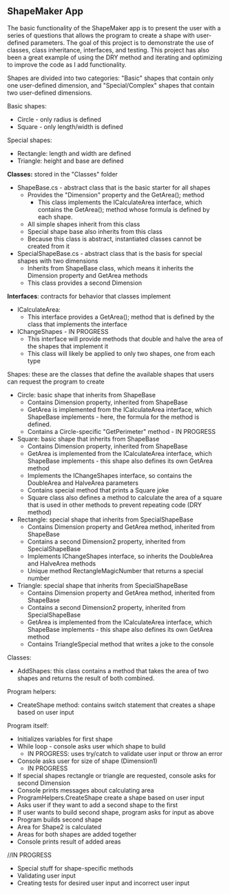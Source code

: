 ## ShapeMaker App

The basic functionality of the ShapeMaker app is to present the user with a series of questions that allows the program to create a shape with user-defined parameters. The goal of this project is to demonstrate the use of classes, class inheritance, interfaces, and testing. This project has also been a great example of using the DRY method and iterating and optimizing to improve the code as I add functionality.

Shapes are divided into two categories: "Basic" shapes that contain only one user-defined dimension, and "Special/Complex" shapes that contain two user-defined dimensions.

Basic shapes:
* Circle - only radius is defined
* Square - only length/width is defined

Special shapes:
* Rectangle: length and width are defined
* Triangle: height and base are defined

**Classes:** stored in the "Classes" folder
* ShapeBase.cs - abstract class that is the basic starter for all shapes
	* Provides the "Dimension" property and the GetArea(); method
		* This class implements the ICalculateArea interface, which contains the GetArea(); method whose formula is defined by each shape.
	* All simple shapes inherit from this class
	* Special shape base also inherits from this class
	* Because this class is abstract, instantiated classes cannot be created from it
* SpecialShapeBase.cs - abstract class that is the basis for special shapes with two dimensions
	* Inherits from ShapeBase class, which means it inherits the Dimension property and GetArea methods
	* This class provides a second Dimension

**Interfaces**: contracts for behavior that classes implement

* ICalculateArea:
	* This interface provides a GetArea(); method that is defined by the class that implements the interface
* IChangeShapes - IN PROGRESS
	* This interface will provide methods that double and halve the area of the shapes that implement it
	* This class will likely be applied to only two shapes, one from each type

Shapes: these are the classes that define the available shapes that users can request the program to create
* Circle: basic shape that inherits from ShapeBase
	* Contains Dimension property, inherited from ShapeBase 
	* GetArea is implemented from the ICalculateArea interface, which ShapeBase implements - here, the formula for the method is defined.
	* Contains a Circle-specific "GetPerimeter" method - IN PROGRESS
* Square: basic shape that inherits from ShapeBase
	* Contains Dimension property, inherited from ShapeBase
	* GetArea is implemented from the ICalculateArea interface, which ShapeBase implements - this shape also defines its own GetArea method
	* Implements the IChangeShapes interface, so contains the DoubleArea and HalveArea parameters
	* Contains special method that prints a Square joke
	* Square class also defines a method to calculate the area of a square that is used in other methods to prevent repeating code (DRY method)
* Rectangle: special shape that inherits from SpecialShapeBase
	* Contains Dimension property and GetArea method, inherited from ShapeBase
	* Contains a second Dimension2 property, inherited from SpecialShapeBase
	* Implements IChangeShapes interface, so inherits the DoubleArea and HalveArea methods
	* Unique method RectangleMagicNumber that returns a special number
* Triangle: special shape that inherits from SpecialShapeBase
	* Contains Dimension property and GetArea method, inherited from ShapeBase
	* Contains a second Dimension2 property, inherited from SpecialShapeBase
	* GetArea is implemented from the ICalculateArea interface, which ShapeBase implements - this shape also defines its own GetArea method
	* Contains TriangleSpecial method that writes a joke to the console

Classes:
* AddShapes: this class contains a method that takes the area of two shapes and returns the result of both combined.

Program helpers:
* CreateShape method: contains switch statement that creates a shape based on user input

Program itself:
* Initializes variables for first shape
* While loop - console asks user which shape to build
	* IN PROGRESS: uses try/catch to validate user input or throw an error
* Console asks user for size of shape (Dimension1)
	* IN PROGRESS
* If special shapes rectangle or triangle are requested, console asks for second Dimension
* Console prints messages about calculating area
* ProgramHelpers.CreateShape create a shape based on user input
* Asks user if they want to add a second shape to the first
* If user wants to build second shape, program asks for input as above
* Program builds second shape
* Area for Shape2 is calculated
* Areas for both shapes are added together
* Console prints result of added areas

//IN PROGRESS
- Special stuff for shape-specific methods
- Validating user input
- Creating tests for desired user input and incorrect user input

